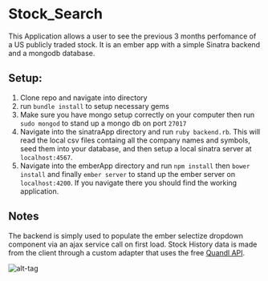 # Stock_Search

This Application allows a user to see the previous 3 months perfomance of a US publicly traded stock. It is an ember app with a simple Sinatra backend and a mongodb database.

## Setup:

1. Clone repo and navigate into directory
2. run `bundle install` to setup necessary gems
3. Make sure you have mongo setup correctly on your computer then run `sudo mongod` to stand up a mongo db on port `27017`
4. Navigate into the sinatraApp directory and run `ruby backend.rb`. This will read the local csv files containg all the company names and symbols, seed them into your database, and then setup a local sinatra server at `localhost:4567`.
5. Navigate into the emberApp directory and run `npm install` then `bower install` and finally `ember server` to stand up the ember server on `localhost:4200`. If you navigate there you should find the working application.

## Notes

The backend is simply used to populate the ember selectize dropdown component via an ajax service call on first load. Stock History data is made from the client through a custom adapter that uses the free [Quandl API](https://www.quandl.com/docs/api?json#retrieve-data).

![alt-tag](http://f.cl.ly/items/0X462M16460I2z2s3G0F/Image%202015-10-23%20at%2011.44.26%20AM.png)
